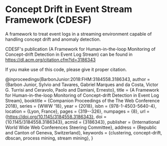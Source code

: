 # Concept Drift in Event Stream Framework (CDESF)

A framework to treat event logs in a streaming environment capable of handling concept drift and anomaly detection.

CDESF's publication (A Framework for Human-in-the-loop Monitoring of Concept-drift Detection in Event Log Stream) can be found in https://dl.acm.org/citation.cfm?id=3186343

If you make use of this code, please give it proper citation.

@inproceedings{BarbonJunior:2018:FHM:3184558.3186343,
 author = {Barbon Junior, Sylvio and Tavares, Gabriel Marques and da Costa, Victor G. Turrisi and Ceravolo, Paolo and Damiani, Ernesto},
 title = {A Framework for Human-in-the-loop Monitoring of Concept-drift Detection in Event Log Stream},
 booktitle = {Companion Proceedings of the The Web Conference 2018},
 series = {WWW '18},
 year = {2018},
 isbn = {978-1-4503-5640-4},
 location = {Lyon, France},
 pages = {319--326},
 numpages = {8},
 url = {https://doi.org/10.1145/3184558.3186343},
 doi = {10.1145/3184558.3186343},
 acmid = {3186343},
 publisher = {International World Wide Web Conferences Steering Committee},
 address = {Republic and Canton of Geneva, Switzerland},
 keywords = {clustering, concept-drift, dbscan, process mining, stream mining},
} 
